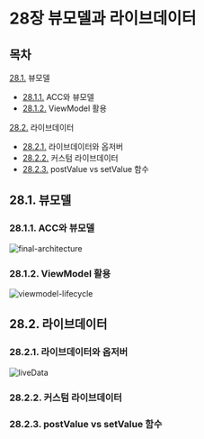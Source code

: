 # 28장 뷰모델과 라이브데이터
## 목차
[28.1.](#281-뷰모델) 뷰모델
  - [28.1.1.](#2811-ACC와-뷰모델) ACC와 뷰모델
  - [28.1.2.](#2812-ViewModel-활용) ViewModel 활용
  
[28.2.](#282-라이브데이터) 라이브데이터
  - [28.2.1.](#2821-라이브데이터와-옵저버) 라이브데이터와 옵저버
  - [28.2.2.](#2822-커스텀-라이브데이터) 커스텀 라이브데이터
  - [28.2.3.](#2823-postValue-vs-setValue-함수) postValue vs setValue 함수

## 28.1. 뷰모델
### 28.1.1. ACC와 뷰모델
![final-architecture](https://user-images.githubusercontent.com/62408252/82744077-c7ca0f80-9dae-11ea-882b-b688e040c84c.png)

### 28.1.2. ViewModel 활용
![viewmodel-lifecycle](https://user-images.githubusercontent.com/62408252/82744023-217e0a00-9dae-11ea-83d3-3df15d8c8b31.png)

## 28.2. 라이브데이터
### 28.2.1. 라이브데이터와 옵저버
![liveData](https://user-images.githubusercontent.com/62408252/82744205-2d6acb80-9db0-11ea-9570-a16dbd6b8c0e.png)

### 28.2.2. 커스텀 라이브데이터

### 28.2.3. postValue vs setValue 함수
